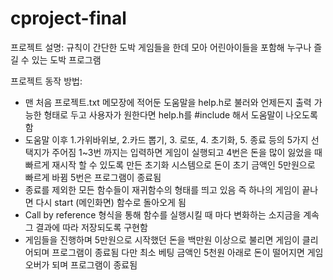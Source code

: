 # cproject-final
프로젝트 설명:
규칙이 간단한 도박 게임들을 한데 모아 어린아이들을 포함해 누구나 즐길 수 있는 도박 프로그램

프로젝트 동작 방법:

- 맨 처음 프로젝트.txt 메모장에 적어둔 도움말을 help.h로 불러와 언제든지 출력 가능한 형태로 두고 사용자가 원한다면 help.h를 #include 해서 도움말이 나오도록 함
- 도움말 이후 1.가위바위보, 2.카드 뽑기, 3. 로또, 4. 초기화, 5. 종료 등의 5가지 선택지가 주어짐 1~3번 까지는 입력하면 게임이 실행되고 4번은 돈을 많이 잃었을 때 빠르게 재시작 할 수 있도록 만든 초기화 시스템으로 돈이 초기 금액인 5만원으로 빠르게 바뀜 5번은 프로그램이 종료됨
- 종료를 제외한 모든 함수들이 재귀함수의 형태를 띄고 있음 즉 하나의 게임이 끝나면 다시 start (메인화면) 함수로 돌아오게 됨
- Call by reference 형식을 통해 함수를 실행시킬 때 마다 변화하는 소지금을 계속 그 결과에 따라 저장되도록 구현함 
- 게임들을 진행하며 5만원으로 시작했던 돈을 백만원 이상으로 불리면 게임이 클리어되며 프로그램이 종료됨 다만 최소 베팅 금액인 5천원 아래로 돈이 떨어지면 게임 오버가 되며 프로그램이 종료됨


